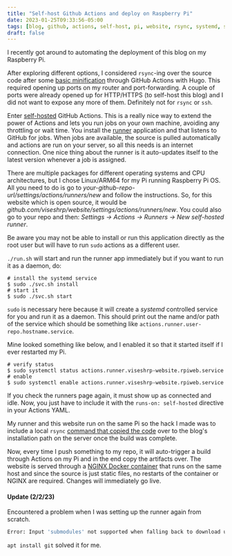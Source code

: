 ```yaml
---
title: "Self-host Github Actions and deploy on Raspberry Pi"
date: 2023-01-25T09:33:56-05:00
tags: [blog, github, actions, self-host, pi, website, rsync, systemd, systemctl]
draft: false
---
```


I recently got around to automating the deployment of this blog on my Raspberry Pi.

After exploring different options, I considered `rsync`-ing over the source code
after some [basic minification](https://github.com/viseshrp/website/blob/main/.github/workflows/publish.yml#L9)
through GitHub Actions with Hugo. This required opening
 up ports on my router and port-forwarding. A couple of ports were already opened up for
HTTP/HTTPS (to self-host this blog) and I did not want to expose any more of them. Definitely not for
`rsync` or `ssh`.

Enter [self-hosted](https://docs.github.com/en/actions/hosting-your-own-runners/about-self-hosted-runners) GitHub Actions.
This is a really nice way to extend the power of Actions and lets you run jobs on your own
machine, avoiding any throttling or wait time. You install the [runner](https://github.com/actions/runner) application
and that listens to GitHub for jobs. When jobs are available, the source is pulled automatically
and actions are run on your server, so all this needs is an internet connection. One nice
thing about the runner is it auto-updates itself to the latest version whenever a job is assigned.

There are multiple packages for different operating systems and CPU architectures, but I chose Linux/ARM64 for
my Pi running Raspberry Pi OS. All you need to do is go to *your-github-repo-url/settings/actions/runners/new*
and follow the instructions. So, for this website which is open source, it would be *github.com/viseshrp/website/settings/actions/runners/new*.
You could also go to your repo and then: *Settings -> Actions -> Runners -> New self-hosted runner*.

Be aware you may not be able to install or run this application directly as the root user but will have to run `sudo`
actions as a different user.

`./run.sh` will start and run the runner app immediately but if you want to run it as a daemon,
do:

```shell
# install the systemd service
$ sudo ./svc.sh install
# start it
$ sudo ./svc.sh start
```

`sudo` is necessary here because it will create a *systemd* controlled service
for you and run it as a daemon. This should print out the name and/or path of the
service which should be something like `actions.runner.user-repo.hostname.service`.

Mine looked something like below, and I enabled it so that it started itself if
I ever restarted my Pi.

```shell
# verify status
$ sudo systemctl status actions.runner.viseshrp-website.rpiweb.service
# enable
$ sudo systemctl enable actions.runner.viseshrp-website.rpiweb.service
```

If you check the runners page again, it must show up as connected and idle.
Now, you just have to include it with the `runs-on: self-hosted` directive in your Actions YAML.

My runner and this website run on the same Pi so the hack I made was to include a local `rsync` [command that copied the code](https://github.com/viseshrp/website/blob/ce3423523812e007b1f02a5c3e435aa4c251004d/.github/workflows/publish.yml#L30) over
to the blog's installation path on the server once the build was complete.

Now, every time I push something to my repo, it will auto-trigger a build through Actions on my Pi
and in the end copy the artifacts over. The website is served through a [NGINX Docker container](https://github.com/viseshrp/website/tree/main/nginx) that
runs on the same host and since the source is just static files, no restarts of the container or NGINX are required.
Changes will immediately go live.

#### Update (2/2/23)

Encountered a problem when I was setting up the runner again from scratch.

```bash
Error: Input 'submodules' not supported when falling back to download using the GitHub REST API
```

`apt install git` solved it for me.
